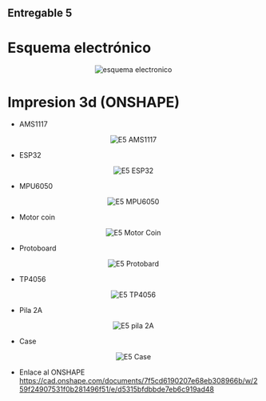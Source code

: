 ## Entregable 5

# Esquema electrónico

<p align="center">
  <img src="https://github.com/Arbandu/Fundbio/blob/a2469a702f5e9cf299672e99260795e1ecd08fb4/Imagenes/esquema_page-0001.jpg" alt="esquema electronico">
</p>

# Impresion 3d (ONSHAPE)

- AMS1117

<p align="center">
  <img src="https://github.com/Arbandu/Fundbio/blob/755a5d4ce7f93536086d7e0c39bde62fc8c7184d/Imagenes/E5%20AMS1117.jpg" alt="E5 AMS1117">
</p>

- ESP32

<p align="center">
  <img src="https://github.com/Arbandu/Fundbio/blob/755a5d4ce7f93536086d7e0c39bde62fc8c7184d/Imagenes/E5%20ESP32.jpg" alt="E5 ESP32">
</p>

- MPU6050

<p align="center">
  <img src="https://github.com/Arbandu/Fundbio/blob/755a5d4ce7f93536086d7e0c39bde62fc8c7184d/Imagenes/E5%20MPU6050.jpg" alt="E5 MPU6050">
</p>

- Motor coin

<p align="center">
  <img src="https://github.com/Arbandu/Fundbio/blob/755a5d4ce7f93536086d7e0c39bde62fc8c7184d/Imagenes/E5%20Motor%20Coin.jpg" alt="E5 Motor Coin">
</p>

- Protoboard

<p align="center">
  <img src="https://github.com/Arbandu/Fundbio/blob/755a5d4ce7f93536086d7e0c39bde62fc8c7184d/Imagenes/E5%20Protoboard.jpg" alt="E5 Protobard">
</p>

- TP4056

<p align="center">
  <img src="https://github.com/Arbandu/Fundbio/blob/755a5d4ce7f93536086d7e0c39bde62fc8c7184d/Imagenes/E5%20TP4056.jpg" alt="E5 TP4056">
</p>

- Pila 2A

<p align="center">
  <img src="https://github.com/Arbandu/Fundbio/blob/755a5d4ce7f93536086d7e0c39bde62fc8c7184d/Imagenes/E5%20pila%202A.jpg" alt="E5 pila 2A">
</p>

- Case

<p align="center">
  <img src="https://github.com/Arbandu/Fundbio/blob/d053251bb42a13805e91b522689748052607e505/Imagenes/E5%20Case.jpg" alt="E5 Case">
</p>

- Enlace al ONSHAPE
https://cad.onshape.com/documents/7f5cd6190207e68eb308966b/w/259f24907531f0b281496f51/e/d5315bfdbbde7eb6c919ad48
